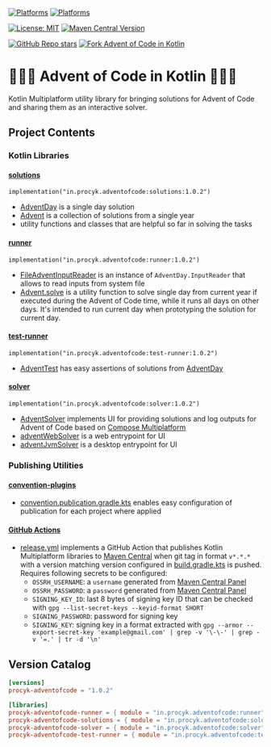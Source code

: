 [![Platforms](https://img.shields.io/badge/web-WebAssembly-blue)](https://github.com/avan1235/advent-of-code-kotlin/releases/latest)
[![Platforms](https://img.shields.io/badge/desktop-Windows%20%7C%20macOS%20%7C%20Linux-blue)](https://github.com/avan1235/advent-of-code-kotlin/releases/latest)

[![License: MIT](https://img.shields.io/badge/License-MIT-orange.svg)](./LICENSE.md)
[![Maven Central Version](https://img.shields.io/maven-central/v/in.procyk.adventofcode/solutions?label=Maven%20Central&color=orange)](https://central.sonatype.com/namespace/in.procyk.adventofcode)

[![GitHub Repo stars](https://img.shields.io/github/stars/avan1235/advent-of-code-kotlin?style=social)](https://github.com/avan1235/advent-of-code-kotlin/stargazers)
[![Fork Advent of Code in Kotlin](https://img.shields.io/github/forks/avan1235/advent-of-code-kotlin?logo=github&style=social)](https://github.com/avan1235/advent-of-code-kotlin/fork)

# 🎄🎁🎅 Advent of Code in Kotlin 🎅🎁🎄

Kotlin Multiplatform utility library for bringing solutions for Advent of Code
and sharing them as an interactive solver.

## Project Contents

### Kotlin Libraries

#### [solutions](./solutions/src/commonMain/kotlin/in/procyk/adventofcode/solutions)

`implementation("in.procyk.adventofcode:solutions:1.0.2")`

- [AdventDay](./solutions/src/commonMain/kotlin/in/procyk/adventofcode/solutions/AdventDay.kt) is a single day solution
- [Advent](./solutions/src/commonMain/kotlin/in/procyk/adventofcode/solutions/Advent.kt) is a collection of solutions
  from a single year
- utility functions and classes that are helpful so far in solving the tasks

#### [runner](./runner/src/commonMain/kotlin/in/procyk/adventofcode/runner)

`implementation("in.procyk.adventofcode:runner:1.0.2")`

- [FileAdventInputReader](./runner/src/commonMain/kotlin/in/procyk/adventofcode/runner/FileAdventInputReader.kt) is an
  instance of `AdventDay.InputReader` that allows to read inputs from system file
- [Advent.solve](./runner/src/commonMain/kotlin/in/procyk/adventofcode/runner/Advent.kt) is a utility function to solve
  single day from current year if executed during the Advent of Code time, while it runs all days on other days. It's
  intended to run current day when prototyping the solution for current day.

#### [test-runner](./test-runner/src/commonMain/kotlin/in/procyk/adventofcode/runner)

`implementation("in.procyk.adventofcode:test-runner:1.0.2")`

- [AdventTest](./test-runner/src/commonMain/kotlin/in/procyk/adventofcode/runner/AdventTest.kt) has easy assertions of
  solutions from [AdventDay](./solutions/src/commonMain/kotlin/in/procyk/adventofcode/solutions/AdventDay.kt)

#### [solver](./solver/src/commonMain/kotlin/in/procyk/adventofcode/solver)

`implementation("in.procyk.adventofcode:solver:1.0.2")`

- [AdventSolver](./solver/src/commonMain/kotlin/in/procyk/adventofcode/solver/AdventSolver.kt) implements UI for
  providing solutions and log outputs for Advent of Code based
  on [Compose Multiplatform](https://github.com/JetBrains/compose-multiplatform)
- [adventWebSolver](./solver/src/wasmJsMain/kotlin/in/procyk/adventofcode/solver/AdventWebSolver.kt) is a web entrypoint
  for UI
- [adventJvmSolver](./solver/src/jvmMain/kotlin/in/procyk/adventofcode/solver/AdventJvmSolver.kt) is a desktop
  entrypoint for UI

### Publishing Utilities

#### [convention-plugins](./convention-plugins/src/main/kotlin)

- [convention.publication.gradle.kts](./convention-plugins/src/main/kotlin/convention.publication.gradle.kts) enables
  easy configuration of publication for each project where applied

#### [GitHub Actions](./.github/workflows)

- [release.yml](./.github/workflows/release.yml) implements a GitHub Action that publishes Kotlin Multiplatform
  libraries to [Maven Central](https://central.sonatype.com/) when git tag in format `v*.*.*` with a version matching
  version configured in [build.gradle.kts](./build.gradle.kts) is pushed. Requires following secrets to be configured:
  - `OSSRH_USERNAME`: a `username` generated from [Maven Central Panel](https://s01.oss.sonatype.org/#profile;User%20Token)
  - `OSSRH_PASSWORD`: a `password` generated from [Maven Central Panel](https://s01.oss.sonatype.org/#profile;User%20Token)
  - `SIGNING_KEY_ID`: last 8 bytes of signing key ID that can be checked with `gpg --list-secret-keys --keyid-format SHORT`
  - `SIGNING_PASSWORD`: password for signing key
  - `SIGNING_KEY`: signing key in a format extracted with `gpg --armor --export-secret-key 'example@gmail.com' | grep -v '\-\-' | grep -v '=.' | tr -d '\n'`

## Version Catalog

```toml
[versions]
procyk-adventofcode = "1.0.2"

[libraries]
procyk-adventofcode-runner = { module = "in.procyk.adventofcode:runner", version.ref = "procyk-adventofcode" }
procyk-adventofcode-solutions = { module = "in.procyk.adventofcode:solutions", version.ref = "procyk-adventofcode" }
procyk-adventofcode-solver = { module = "in.procyk.adventofcode:solver", version.ref = "procyk-adventofcode" }
procyk-adventofcode-test-runner = { module = "in.procyk.adventofcode:test-runner", version.ref = "procyk-adventofcode" }
```
